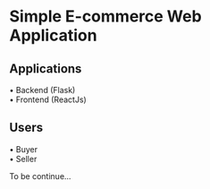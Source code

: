 # Simple E-commerce Web Application

## Applications
• Backend (Flask)  
• Frontend (ReactJs)

## Users
• Buyer  
• Seller

To be continue...

